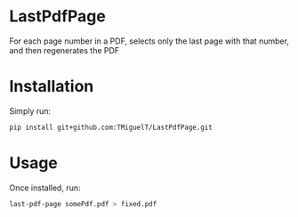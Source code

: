 # LastPdfPage

For each page number in a PDF, selects only the last page with that number, and then regenerates the PDF

# Installation

Simply run:

```bash
pip install git+github.com:TMiguelT/LastPdfPage.git
```

# Usage

Once installed, run:

```bash
last-pdf-page somePdf.pdf > fixed.pdf
```
